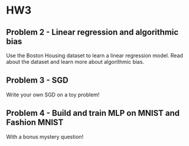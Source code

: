 # HW3

## Problem 2 - Linear regression and algorithmic bias

Use the Boston Housing dataset to learn a linear regression model. Read about the dataset and learn more about algorithmic bias.

## Problem 3 - SGD

Write your own SGD on a toy problem!

## Problem 4 - Build and train MLP on MNIST and Fashion MNIST

With a bonus mystery question!
